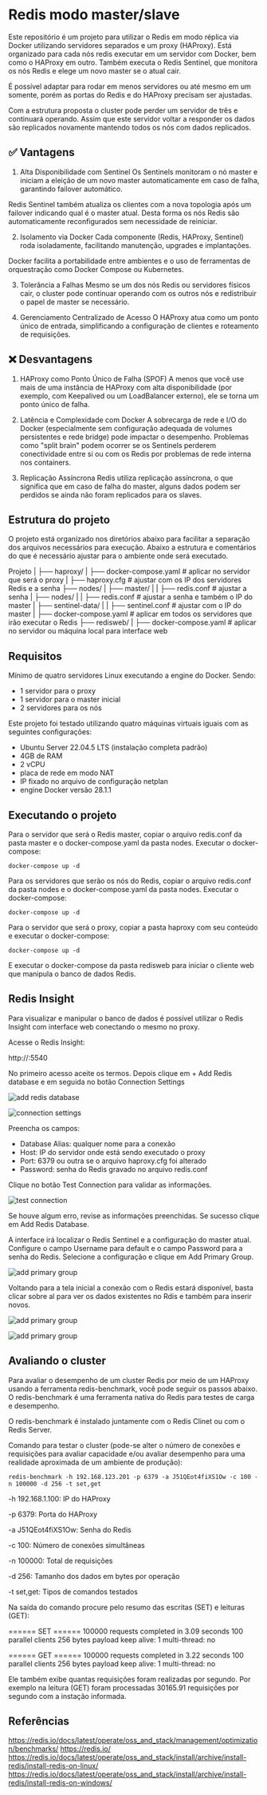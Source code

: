 # Redis modo master/slave

Este repositório é um projeto para utilizar o Redis em modo réplica via Docker utilizando servidores separados e um proxy (HAProxy). Está organizado para cada nós redis executar em um servidor com Docker, bem como o HAProxy em outro. Também executa o Redis Sentinel, que monitora os nós Redis e elege um novo master se o atual cair.

É possível adaptar para rodar em menos servidores ou até mesmo em um somente, porém as portas do Redis e do HAProxy precisam ser ajustadas.

Com a estrutura proposta o cluster pode perder um servidor de três e continuará operando. Assim que este servidor voltar a responder os dados são replicados novamente mantendo todos os nós com dados replicados.

## ✅ Vantagens

1. Alta Disponibilidade com Sentinel
Os Sentinels monitoram o nó master e iniciam a eleição de um novo master automaticamente em caso de falha, garantindo failover automático.

Redis Sentinel também atualiza os clientes com a nova topologia após um failover indicando qual é o master atual. Desta forma os nós Redis são automaticamente reconfigurados sem necessidade de reiniciar.

2. Isolamento via Docker
Cada componente (Redis, HAProxy, Sentinel) roda isoladamente, facilitando manutenção, upgrades e implantações.

Docker facilita a portabilidade entre ambientes e o uso de ferramentas de orquestração como Docker Compose ou Kubernetes.

3. Tolerância a Falhas
Mesmo se um dos nós Redis ou servidores físicos cair, o cluster pode continuar operando com os outros nós e redistribuir o papel de master se necessário.

4. Gerenciamento Centralizado de Acesso
O HAProxy atua como um ponto único de entrada, simplificando a configuração de clientes e roteamento de requisições.

## ❌ Desvantagens

1. HAProxy como Ponto Único de Falha (SPOF)
A menos que você use mais de uma instância de HAProxy com alta disponibilidade (por exemplo, com Keepalived ou um LoadBalancer externo), ele se torna um ponto único de falha.

2. Latência e Complexidade com Docker
A sobrecarga de rede e I/O do Docker (especialmente sem configuração adequada de volumes persistentes e rede bridge) pode impactar o desempenho.
Problemas como "split brain" podem ocorrer se os Sentinels perderem conectividade entre si ou com os Redis por problemas de rede interna nos containers.

3. Replicação Assíncrona
Redis utiliza replicação assíncrona, o que significa que em caso de falha do master, alguns dados podem ser perdidos se ainda não foram replicados para os slaves.

## Estrutura do projeto

O projeto está organizado nos diretórios abaixo para facilitar a separação dos arquivos necessários para execução. Abaixo a estrutura e comentários do que é necessário ajustar para o ambiente onde será executado.

Projeto
|
├── haproxy/
|   ├── docker-compose.yaml     # aplicar no servidor que será o proxy
|   ├── haproxy.cfg             # ajustar com os IP dos servidores Redis e a senha
├── nodes/
|   ├── master/
|   |   ├── redis.conf          # ajustar a senha
|   ├── nodes/
|   |   ├── redis.conf          # ajustar a senha e também o IP do master
|   ├── sentinel-data/
|   |   ├── sentinel.conf       # ajustar com o IP do master
|   ├── docker-compose.yaml     # aplicar em todos os servidores que irão executar o Redis
├── redisweb/
|   ├── docker-compose.yaml     # aplicar no servidor ou máquina local para interface web


## Requisitos

Mínimo de quatro servidores Linux executando a engine do Docker. Sendo:
- 1 servidor para o proxy
- 1 servidor para o master inicial
- 2 servidores para os nós

Este projeto foi testado utilizando quatro máquinas virtuais iguais com as seguintes configurações:

- Ubuntu Server 22.04.5 LTS (instalação completa padrão)
- 4GB de RAM
- 2 vCPU
- placa de rede em modo NAT
- IP fixado no arquivo de configuração netplan
- engine Docker versão 28.1.1

## Executando o projeto

Para o servidor que será o Redis master, copiar o arquivo redis.conf da pasta master e o docker-compose.yaml da pasta nodes. 
Executar o docker-compose:

```
docker-compose up -d

```

Para os servidores que serão os nós do Redis, copiar o arquivo redis.conf da pasta nodes e o docker-compose.yaml da pasta nodes.
Executar o docker-compose:

```
docker-compose up -d

```

Para o servidor que será o proxy, copiar a pasta haproxy com seu conteúdo e executar o docker-compose:

```
docker-compose up -d

```

E executar o docker-compose da pasta redisweb para iniciar o cliente web que manipula o banco de dados Redis.


## Redis Insight

Para visualizar e manipular o banco de dados é possível utilizar o Redis Insight com interface web conectando o mesmo no proxy.

Acesse o Redis Insight:

http://<IP do servidor ou localhost>:5540

No primeiro acesso aceite os termos.
Depois clique em + Add Redis database e em seguida no botão Connection Settings

![add redis database](https://github.com/cesssar/RedisHA/blob/main/screenshots/redis1.png)

![connection settings](https://github.com/cesssar/RedisHA/blob/main/screenshots/redis2.png)

Preencha os campos:
- Database Alias: qualquer nome para a conexão
- Host: IP do servidor onde está sendo executado o proxy
- Port: 6379 ou outra se o arquivo haproxy.cfg foi alterado
- Password: senha do Redis gravado no arquivo redis.conf

Clique no botão Test Connection para validar as informações.

![test connection](https://github.com/cesssar/RedisHA/blob/main/screenshots/redis3.png)

Se houve algum erro, revise as informações preenchidas. Se sucesso clique em Add Redis Database.


A interface irá localizar o Redis Sentinel e a configuração do master atual. Configure o campo Username para default e o campo Password para a senha do Redis. Selecione a configuração e clique em Add Primary Group.

![add primary group](https://github.com/cesssar/RedisHA/blob/main/screenshots/redis4.png)

Voltando para a tela inicial a conexão com o Redis estará disponível, basta clicar sobre al para ver os dados existentes no Rdis e também para inserir novos.

![add primary group](https://github.com/cesssar/RedisHA/blob/main/screenshots/redis5.png)

![add primary group](https://github.com/cesssar/RedisHA/blob/main/screenshots/redis6.png)

## Avaliando o cluster

Para avaliar o desempenho de um cluster Redis por meio de um HAProxy usando a ferramenta redis-benchmark, você pode seguir os passos abaixo. O redis-benchmark é uma ferramenta nativa do Redis para testes de carga e desempenho.

O redis-benchmark é instalado juntamente com o Redis Clinet ou com o Redis Server.

Comando para testar o cluster (pode-se alter o número de conexões e requisições para avaliar capacidade e/ou avaliar desempenho para uma realidade aproximada de um ambiente de produção):

```
redis-benchmark -h 192.168.123.201 -p 6379 -a J51QEot4fiXS1Ow -c 100 -n 100000 -d 256 -t set,get

```

-h 192.168.1.100: IP do HAProxy

-p 6379: Porta do HAProxy

-a J51QEot4fiXS1Ow: Senha do Redis

-c 100: Número de conexões simultâneas

-n 100000: Total de requisições

-d 256: Tamanho dos dados em bytes por operação

-t set,get: Tipos de comandos testados


Na saída do comando procure pelo resumo das escritas (SET) e leituras (GET):

====== SET ======
  100000 requests completed in 3.09 seconds
  100 parallel clients
  256 bytes payload
  keep alive: 1
  multi-thread: no

====== GET ======
  100000 requests completed in 3.22 seconds
  100 parallel clients
  256 bytes payload
  keep alive: 1
  multi-thread: no

Ele também exibe quantas requisições foram realizadas por segundo.
Por exemplo na leitura (GET) foram processadas 30165.91 requisições por segundo com a instação informada.

## Referências

https://redis.io/docs/latest/operate/oss_and_stack/management/optimization/benchmarks/
https://redis.io/
https://redis.io/docs/latest/operate/oss_and_stack/install/archive/install-redis/install-redis-on-linux/
https://redis.io/docs/latest/operate/oss_and_stack/install/archive/install-redis/install-redis-on-windows/
